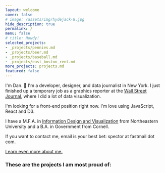 ```yaml
---
layout: welcome
cover: false
# image: /assets/img/hydejack-8.jpg
hide_description: true
permalink: /
menu: false
# title: Howdy!
selected_projects:
- _projects/pennies.md
- _projects/beer.md
- _projects/baseball.md
- _projects/east_boston_rent.md
more_projects: projects.md
featured: false
---
```

I'm Dan. 🎉 I'm a developer, designer, and data journalist in New York. I just finished up a temporary job as a graphics reporter at the [Wall Street Journal](https://graphics.wsj.com), where I did a lot of data visualization.

I'm looking for a front-end position right now. I'm love using JavaScript, React and D3.

I have a M.F.A. in [Information Design and Visualization](https://www.northeastern.edu/visualization/) from Northeastern University and a B.A. in Government from Cornell.

If you want to contact me, email is your best bet: spector at fastmail dot com.

[Learn even more about me.](./about.md)
### These are the projects I am most proud of:

<!--projects-->
